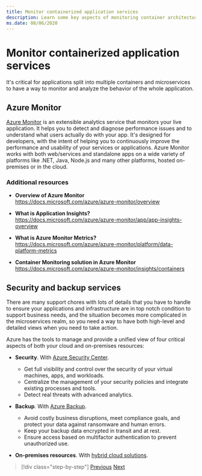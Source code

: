 ```yaml
---
title: Monitor containerized application services
description: Learn some key aspects of monitoring container architectures
ms.date: 08/06/2020
---
```

# Monitor containerized application services

It's critical for applications split into multiple containers and microservices to have a way to monitor and analyze the behavior of the whole application.

## Azure Monitor

[Azure Monitor](https://azure.microsoft.com/services/monitor/) is an extensible analytics service that monitors your live application. It helps you to detect and diagnose performance issues and to understand what users actually do with your app. It's designed for developers, with the intent of helping you to continuously improve the performance and usability of your services or applications. Azure Monitor works with both web/services and standalone apps on a wide variety of platforms like .NET, Java, Node.js and many other platforms, hosted on-premises or in the cloud.

### Additional resources

- **Overview of Azure Monitor** \
  <https://docs.microsoft.com/azure/azure-monitor/overview>

- **What is Application Insights?** \
  <https://docs.microsoft.com/azure/azure-monitor/app/app-insights-overview>

- **What is Azure Monitor Metrics?** \
  <https://docs.microsoft.com/azure/azure-monitor/platform/data-platform-metrics>

- **Container Monitoring solution in Azure Monitor** \
  <https://docs.microsoft.com/azure/azure-monitor/insights/containers>

## Security and backup services

There are many support chores with lots of details that you have to handle to ensure your applications and infrastructure are in top notch condition to support business needs, and the situation becomes more complicated in the microservices realm, so you need a way to have both high-level and detailed views when you need to take action.

Azure has the tools to manage and provide a unified view of four critical aspects of both your cloud and on-premises resources:

- **Security**. With [Azure Security Center](https://azure.microsoft.com/services/security-center/).
  - Get full visibility and control over the security of your virtual machines, apps, and workloads.
  - Centralize the management of your security policies and integrate existing processes and tools.
  - Detect real threats with advanced analytics.

- **Backup**. With [Azure Backup](https://azure.microsoft.com/services/backup/).
  - Avoid costly business disruptions, meet compliance goals, and protect your data against ransomware and human errors.
  - Keep your backup data encrypted in transit and at rest.
  - Ensure access based on multifactor authentication to prevent unauthorized use.

- **On-premises resources**. With [hybrid cloud solutions](https://azure.microsoft.com/solutions/hybrid-cloud-app/).

>[!div class="step-by-step"]
>[Previous](manage-production-docker-environments.md)
>[Next](../key-takeaways/index.md)
